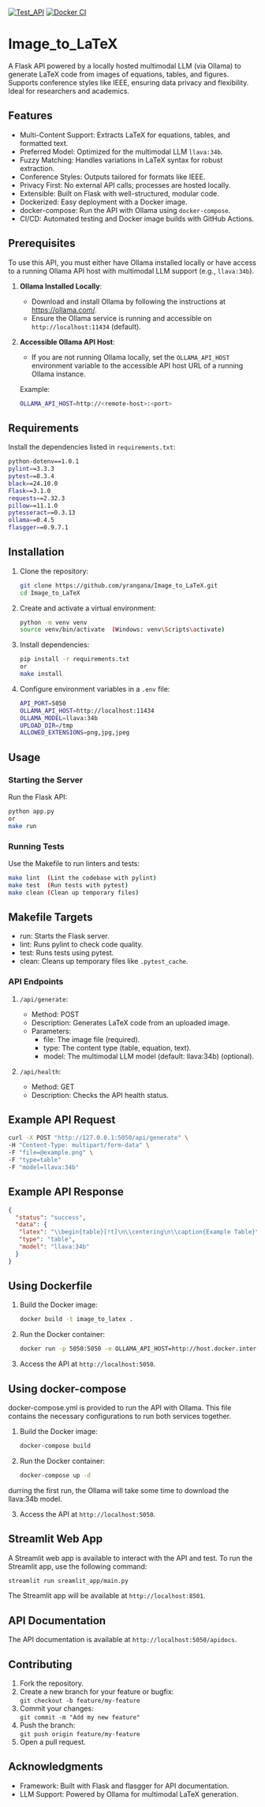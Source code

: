 [![Test_API](https://github.com/yrangana/Image_to_LaTeX/actions/workflows/Test_API.yml/badge.svg)](https://github.com/yrangana/Image_to_LaTeX/actions/workflows/Test_API.yml)  [![Docker CI](https://github.com/yrangana/Image_to_LaTeX/actions/workflows/docker-image.yml/badge.svg)](https://github.com/yrangana/Image_to_LaTeX/actions/workflows/docker-image.yml)

# Image_to_LaTeX

A Flask API powered by a locally hosted multimodal LLM (via Ollama) to generate LaTeX code from images of equations, tables, and figures. Supports conference styles like IEEE, ensuring data privacy and flexibility. Ideal for researchers and academics.

## Features

- Multi-Content Support: Extracts LaTeX for equations, tables, and formatted text.
- Preferred Model: Optimized for the multimodal LLM `llava:34b`.
- Fuzzy Matching: Handles variations in LaTeX syntax for robust extraction.
- Conference Styles: Outputs tailored for formats like IEEE.
- Privacy First: No external API calls; processes are hosted locally.
- Extensible: Built on Flask with well-structured, modular code.
- Dockerized: Easy deployment with a Docker image.
- docker-compose: Run the API with Ollama using `docker-compose`.
- CI/CD: Automated testing and Docker image builds with GitHub Actions.

## Prerequisites

To use this API, you must either have Ollama installed locally or have access to a running Ollama API host with multimodal LLM support (e.g., `llava:34b`).

1. **Ollama Installed Locally**:
   - Download and install Ollama by following the instructions at https://ollama.com/.
   - Ensure the Ollama service is running and accessible on `http://localhost:11434` (default).

2. **Accessible Ollama API Host**:
   - If you are not running Ollama locally, set the `OLLAMA_API_HOST` environment variable to the accessible API host URL of a running Ollama instance.

   Example:
   ```bash
   OLLAMA_API_HOST=http://<remote-host>:<port>
   ```

## Requirements

Install the dependencies listed in `requirements.txt`:

```bash
python-dotenv==1.0.1  
pylint==3.3.3  
pytest==8.3.4  
black==24.10.0  
Flask==3.1.0  
requests==2.32.3  
pillow==11.1.0  
pytesseract==0.3.13
ollama==0.4.5  
flasgger==0.9.7.1
```

## Installation

1. Clone the repository:  
    ```bash
   git clone https://github.com/yrangana/Image_to_LaTeX.git  
   cd Image_to_LaTeX  
   ```

2. Create and activate a virtual environment:  
    ```bash
   python -m venv venv  
   source venv/bin/activate  (Windows: venv\Scripts\activate)  
    ```

3. Install dependencies:
    ```bash
   pip install -r requirements.txt
   or
   make install
   ``` 

4. Configure environment variables in a `.env` file:  
   ```bash
   API_PORT=5050  
   OLLAMA_API_HOST=http://localhost:11434  
   OLLAMA_MODEL=llava:34b  
   UPLOAD_DIR=/tmp  
   ALLOWED_EXTENSIONS=png,jpg,jpeg 
   ```

## Usage

### Starting the Server

Run the Flask API:
```bash
python app.py
or
make run
```  

### Running Tests

Use the Makefile to run linters and tests:  
```bash
make lint  (Lint the codebase with pylint)  
make test  (Run tests with pytest)  
make clean (Clean up temporary files)  
```

## Makefile Targets

- run: Starts the Flask server.  
- lint: Runs pylint to check code quality.  
- test: Runs tests using pytest.  
- clean: Cleans up temporary files like `.pytest_cache`.  

### API Endpoints

1. `/api/generate`:  
   - Method: POST  
   - Description: Generates LaTeX code from an uploaded image.  
   - Parameters:  
     - file: The image file (required).  
     - type: The content type (table, equation, text).  
     - model: The multimodal LLM model (default: llava:34b) (optional).

2. `/api/health`:  
   - Method: GET  
   - Description: Checks the API health status.  


## Example API Request

```bash
curl -X POST "http://127.0.0.1:5050/api/generate" \  
-H "Content-Type: multipart/form-data" \  
-F "file=@example.png" \  
-F "type=table"
-F "model=llava:34b"
```

## Example API Response

```json
{
  "status": "success",
  "data": {
   "latex": "\\begin{table}[!t]\n\\centering\n\\caption{Example Table}\n\\label{tab:example}\n\\begin{tabular}{|c|c|c|}\n\\hline\nA & B & C \\\\\n\\hline\n1 & 2 & 3 \\\\\n4 & 5 & 6 \\\\\n\\hline\n\\end{tabular}\n\\end{table}",
   "type": "table",
   "model": "llava:34b"
  }
}
```

## Using Dockerfile

1. Build the Docker image:  
   ```bash
   docker build -t image_to_latex .
   ```
2. Run the Docker container:  
   ```bash
   docker run -p 5050:5050 -e OLLAMA_API_HOST=http://host.docker.internal:11434 --name image_to_latex image_to_latex
   ```
3. Access the API at `http://localhost:5050`.

## Using docker-compose

docker-compose.yml is provided to run the API with Ollama. This file contains the necessary configurations to run both services together. 

1. Build the Docker image:  
   ```bash
   docker-compose build
   ```

2. Run the Docker container:  
   ```bash
   docker-compose up -d
   ```

durring the first run, the Ollama will take some time to download the llava:34b model.

3. Access the API at `http://localhost:5050`.

## Streamlit Web App

A Streamlit web app is available to interact with the API and test. To run the Streamlit app, use the following command:

```bash
streamlit run sreamlit_app/main.py
```

The Streamlit app will be available at `http://localhost:8501`.

## API Documentation

The API documentation is available at `http://localhost:5050/apidocs`.

## Contributing

1. Fork the repository.  
2. Create a new branch for your feature or bugfix:  
   `git checkout -b feature/my-feature  `
3. Commit your changes:  
   `git commit -m "Add my new feature"  `
4. Push the branch:  
   `git push origin feature/my-feature  `
5. Open a pull request.  

## Acknowledgments

- Framework: Built with Flask and flasgger for API documentation.
- LLM Support: Powered by Ollama for multimodal LaTeX generation.
